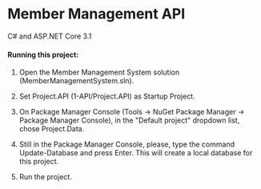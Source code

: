 <h1>Member Management API</h1>
C# and ASP.NET Core 3.1


<h4>Running this project:</h4>

1. Open the Member Management System solution (MemberManagementSystem.sln).

2. Set Project.API (1-API/Project.API) as Startup Project.

3. On Package Manager Console (Tools -> NuGet Package Manager -> Package Manager Console), in the "Default project" dropdown list, chose Project.Data.

4. Still in the Package Manager Console, please, type the command Update-Database and press Enter. This will create a local database for this project.

5. Run the project.
